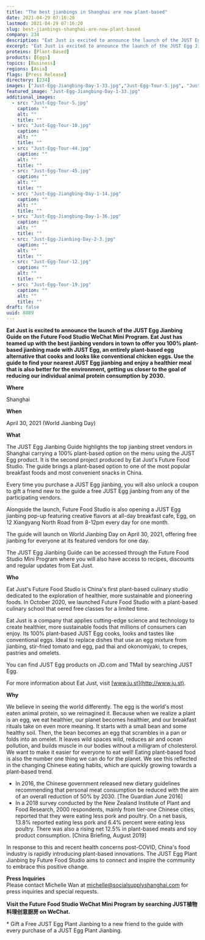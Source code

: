 ```yaml
---
title: "The best jianbings in Shanghai are now plant-based"
date: 2021-04-29 07:16:20
lastmod: 2021-04-29 07:16:20
slug: best-jianbings-shanghai-are-now-plant-based
company: 234
description: "Eat Just is excited to announce the launch of the JUST Egg Jianbing Guide on the Future Food Studio WeChat Mini Program. Eat Just has teamed up with the best jianbing vendors in town to offer you 100% plant-based jianbing made with JUST Egg, an entirely plant-based egg alternative that cooks and looks like conventional chicken eggs. Use the guide to find your nearest JUST Egg jianbing and enjoy a healthier meal that is also better for the environment, getting us closer to the goal of reducing our individual animal protein consumption by 2030."
excerpt: "Eat Just is excited to announce the launch of the JUST Egg Jianbing Guide on the Future Food Studio WeChat Mini Program. Eat Just has teamed up with the best jianbing vendors in town to offer you 100% plant-based jianbing made with JUST Egg, an entirely plant-based egg alternative that cooks and looks like conventional chicken eggs. Use the guide to find your nearest JUST Egg jianbing and enjoy a healthier meal that is also better for the environment, getting us closer to the goal of reducing our individual animal protein consumption by 2030."
proteins: [Plant-Based]
products: [Eggs]
topics: [Business]
regions: [Asia]
flags: [Press Release]
directory: [234]
images: ["Just-Egg-Jiangbing-Day-1-33.jpg","Just-Egg-Tour-5.jpg", "Just-Egg-Tour-10.jpg", "Just-Egg-Tour-44.jpg", "Just-Egg-Tour-45.jpg", "Just-Egg-Jiangbing-Day-1-14.jpg", "Just-Egg-Jiangbing-Day-1-36.jpg", "Just-Egg-Jianbing-Day-2-3.jpg", "Just-Egg-Tour-12.jpg", "Just-Egg-Tour-19.jpg"]
featured_image: "Just-Egg-Jiangbing-Day-1-33.jpg"
additional_images:
  - src: "Just-Egg-Tour-5.jpg"
    caption: ""
    alt: ""
    title: ""
  - src: "Just-Egg-Tour-10.jpg"
    caption: ""
    alt: ""
    title: ""
  - src: "Just-Egg-Tour-44.jpg"
    caption: ""
    alt: ""
    title: ""
  - src: "Just-Egg-Tour-45.jpg"
    caption: ""
    alt: ""
    title: ""
  - src: "Just-Egg-Jiangbing-Day-1-14.jpg"
    caption: ""
    alt: ""
    title: ""
  - src: "Just-Egg-Jiangbing-Day-1-36.jpg"
    caption: ""
    alt: ""
    title: ""
  - src: "Just-Egg-Jianbing-Day-2-3.jpg"
    caption: ""
    alt: ""
    title: ""
  - src: "Just-Egg-Tour-12.jpg"
    caption: ""
    alt: ""
    title: ""
  - src: "Just-Egg-Tour-19.jpg"
    caption: ""
    alt: ""
    title: ""
draft: false
uuid: 8889
---
```

**Eat Just is excited to announce the launch of the JUST Egg Jianbing
Guide on the Future Food Studio WeChat Mini Program. Eat Just has teamed
up with the best jianbing vendors in town to offer you 100% plant-based
jianbing made with JUST Egg, an entirely plant-based egg alternative
that cooks and looks like conventional chicken eggs. Use the guide to
find your nearest JUST Egg jianbing and enjoy a healthier meal that is
also better for the environment, getting us closer to the goal of
reducing our individual animal protein consumption by 2030.**

**Where**

Shanghai

**When**

April 30, 2021 (World Jianbing Day)

**What**

The JUST Egg Jianbing Guide highlights the top jianbing street vendors
in Shanghai carrying a 100% plant-based option on the menu using the
JUST Egg product. It is the second project produced by Eat Just's Future
Food Studio. The guide brings a plant-based option to one of the most
popular breakfast foods and most convenient snacks in China.

Every time you purchase a JUST Egg jianbing, you will also unlock a
coupon to gift a friend new to the guide a free JUST Egg jianbing from
any of the participating vendors.

Alongside the launch, Future Food Studio is also opening a JUST Egg
jianbing pop-up featuring creative flavors at all-day breakfast cafe,
Egg, on 12 Xiangyang North Road from 8-12pm every day for one month.

The guide will launch on World Jianbing Day on April 30, 2021, offering
free jianbing for everyone at its featured vendors for one day.

The JUST Egg Jianbing Guide can be accessed through the Future Food
Studio Mini Program where you will also have access to recipes,
discounts and regular updates from Eat Just.

**Who**

Eat Just's Future Food Studio is China's first plant-based culinary
studio dedicated to the exploration of healthier, more sustainable and
pioneering foods. In October 2020, we launched Future Food Studio with a
plant-based culinary school that oered free classes for a limited time.

Eat Just is a company that applies cutting-edge science and technology
to create healthier, more sustainable foods that millions of consumers
can enjoy. Its 100% plant-based JUST Egg cooks, looks and tastes like
conventional eggs. Ideal to replace dishes that use an egg mixture from
jianbing, stir-fried tomato and egg, pad thai and okonomiyaki, to
crepes, pastries and omelets.

You can find JUST Egg products on JD.com and TMall by searching JUST
Egg.

For more information about Eat Just, visit
[www.ju.st](http://www.ju.st).

**Why**

We believe in seeing the world differently. The egg is the world's most
eaten animal protein, so we reimagined it. Because when we realize a
plant is an egg, we eat healthier, our planet becomes healthier, and our
breakfast rituals take on even more meaning. It starts with a small bean
and some healthy soil. Then, the bean becomes an egg that scrambles in a
pan or folds into an omelet. It leaves wild spaces wild, reduces air and
ocean pollution, and builds muscle in our bodies without a milligram of
cholesterol. We want to make it easier for everyone to eat well! Eating
plant-based food is also the number one thing we can do for the planet.
We see this reflected in the changing Chinese eating habits, which are
quickly growing towards a plant-based trend.

-   In 2016, the Chinese government released new dietary guidelines
    recommending that personal meat consumption be reduced with the aim
    of an overall reduction of 50% by 2030. \[The Guardian June 2016\]
-   In a 2018 survey conducted by the New Zealand Institute of Plant and
    Food Research, 2000 respondents, mainly from tier-one Chinese
    cities, reported that they were eating less pork and poultry. On a
    net basis, 13.8% reported eating less pork and 6.4% percent were
    eating less poultry. There was also a rising net 12.5% in
    plant-based meats and soy product consumption. \[China Briefing,
    August 2019\]

In response to this and recent health concerns post-COVID, China's food
industry is rapidly introducing plant-based innovations. The JUST Egg
Plant Jianbing by Future Food Studio aims to connect and inspire the
community to embrace this positive change.

**Press Inquiries**\
Please contact Michelle Wan at <michelle@socialsupplyshanghai.com> for
press inquiries and special requests.

**Visit the Future Food Studio WeChat Mini Program by searching
JUST植物料理创意厨房 on WeChat.**

\* Gift a Free JUST Egg Plant Jianbing to a new friend to the guide with
every purchase of a JUST Egg Plant Jianbing.
